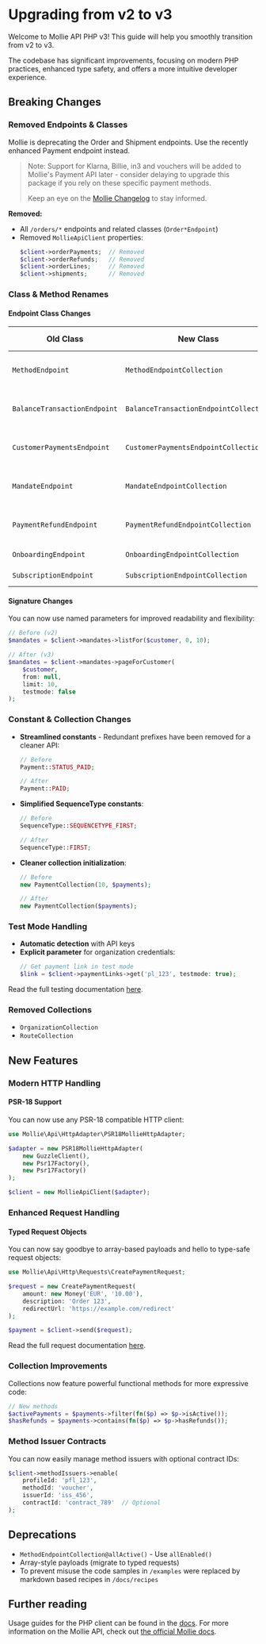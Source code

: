 # Upgrading from v2 to v3

Welcome to Mollie API PHP v3! This guide will help you smoothly transition from v2 to v3.

The codebase has significant improvements, focusing on modern PHP practices, enhanced type safety, and offers a more intuitive developer experience.

## Breaking Changes

### Removed Endpoints & Classes

Mollie is deprecating the Order and Shipment endpoints. Use the recently enhanced Payment endpoint instead.

> Note: Support for Klarna, Billie, in3 and vouchers will be added to Mollie's Payment API later - consider delaying to upgrade this package if you rely on these specific payment methods.
> 
> Keep an eye on the [Mollie Changelog](https://docs.mollie.com/changelog/) to stay informed. 

**Removed:**

- All `/orders/*` endpoints and related classes (`Order*Endpoint`)
- Removed `MollieApiClient` properties:
  ```php
  $client->orderPayments;  // Removed
  $client->orderRefunds;   // Removed
  $client->orderLines;     // Removed
  $client->shipments;      // Removed
  ```

### Class & Method Renames

#### Endpoint Class Changes
| Old Class                          | New Class                               | Method Changes                           |
|------------------------------------|-----------------------------------------|------------------------------------------|
| `MethodEndpoint`                   | `MethodEndpointCollection`             | `allAvailable()` → `all()`<br>`all()` → `allEnabled()` |
| `BalanceTransactionEndpoint`       | `BalanceTransactionEndpointCollection` | `listFor()` → `pageFor()`<br>`listForId()` → `pageForId()` |
| `CustomerPaymentsEndpoint`         | `CustomerPaymentsEndpointCollection`   | `listFor()` → `pageFor()`<br>`listForId()` → `pageForId()` |
| `MandateEndpoint`                  | `MandateEndpointCollection`            | `listFor()` → `pageFor()`<br>`listForId()` → `pageForId()` |
| `PaymentRefundEndpoint`            | `PaymentRefundEndpointCollection`      | `listFor()` → `pageFor()`<br>`listForId()` → `pageForId()` |
| `OnboardingEndpoint`               | `OnboardingEndpointCollection`         | `get()` → `status()`                     |
| `SubscriptionEndpoint`             | `SubscriptionEndpointCollection`       | `page()` → `allFor()`                    |

#### Signature Changes
You can now use named parameters for improved readability and flexibility:

```php
// Before (v2)
$mandates = $client->mandates->listFor($customer, 0, 10);

// After (v3)
$mandates = $client->mandates->pageForCustomer(
    $customer,
    from: null,
    limit: 10,
    testmode: false
);
```

### Constant & Collection Changes

- **Streamlined constants** - Redundant prefixes have been removed for a cleaner API:
  ```php
  // Before
  Payment::STATUS_PAID;

  // After
  Payment::PAID;
  ```

- **Simplified SequenceType constants**:
  ```php
  // Before
  SequenceType::SEQUENCETYPE_FIRST;

  // After
  SequenceType::FIRST;
  ```

- **Cleaner collection initialization**:
  ```php
  // Before
  new PaymentCollection(10, $payments);

  // After
  new PaymentCollection($payments);
  ```

### Test Mode Handling

- **Automatic detection** with API keys
- **Explicit parameter** for organization credentials:
  ```php
  // Get payment link in test mode
  $link = $client->paymentLinks->get('pl_123', testmode: true);
  ```
  
Read the full testing documentation [here](docs/testing.md).

### Removed Collections

- `OrganizationCollection`
- `RouteCollection`

## New Features

### Modern HTTP Handling

#### PSR-18 Support
You can now use any PSR-18 compatible HTTP client:

```php
use Mollie\Api\HttpAdapter\PSR18MollieHttpAdapter;

$adapter = new PSR18MollieHttpAdapter(
    new GuzzleClient(),
    new Psr17Factory(),
    new Psr17Factory()
);

$client = new MollieApiClient($adapter);
```

### Enhanced Request Handling

#### Typed Request Objects
You can now say goodbye to array-based payloads and hello to type-safe request objects:

```php
use Mollie\Api\Http\Requests\CreatePaymentRequest;

$request = new CreatePaymentRequest(
    amount: new Money('EUR', '10.00'),
    description: 'Order 123',
    redirectUrl: 'https://example.com/redirect'
);

$payment = $client->send($request);
```

Read the full request documentation [here](docs/requests.md).

### Collection Improvements

Collections now feature powerful functional methods for more expressive code:

```php
// New methods
$activePayments = $payments->filter(fn($p) => $p->isActive());
$hasRefunds = $payments->contains(fn($p) => $p->hasRefunds());
```

### Method Issuer Contracts

You can now easily manage method issuers with optional contract IDs:

```php
$client->methodIssuers->enable(
    profileId: 'pfl_123',
    methodId: 'voucher',
    issuerId: 'iss_456',
    contractId: 'contract_789'  // Optional
);
```

## Deprecations

- `MethodEndpointCollection@allActive()` - Use `allEnabled()`
- Array-style payloads (migrate to typed requests)
- To prevent misuse the code samples in `/examples` were replaced by markdown based recipes in `/docs/recipes` 

## Further reading

Usage guides for the PHP client can be found in the [docs](docs). For more information on the Mollie API, check out [the official Mollie docs](https://docs.mollie.com).